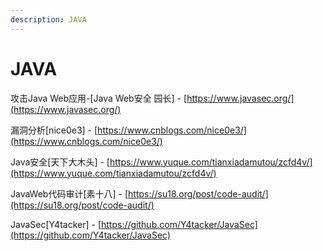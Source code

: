 ```yaml
---
description: JAVA
---
```


# JAVA

攻击Java Web应用-\[Java Web安全 园长] - [https://www.javasec.org/](https://www.javasec.org/)

漏洞分析\[nice0e3] - [https://www.cnblogs.com/nice0e3/](https://www.cnblogs.com/nice0e3/)

Java安全\[天下大木头] - [https://www.yuque.com/tianxiadamutou/zcfd4v/](https://www.yuque.com/tianxiadamutou/zcfd4v/)

JavaWeb代码审计\[素十八] - [https://su18.org/post/code-audit/](https://su18.org/post/code-audit/)

JavaSec\[Y4tacker] - [https://github.com/Y4tacker/JavaSec](https://github.com/Y4tacker/JavaSec)
